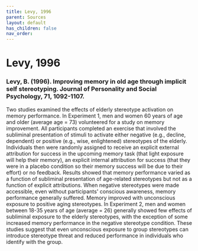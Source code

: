 ```yaml
---
title: Levy, 1996
parent: Sources
layout: default
has_children: false
nav_order: 
---
```


# Levy, 1996

### Levy, B. (1996). Improving memory in old age through implicit self stereotyping. Journal of Personality and Social Psychology, 71, 1092-1107.

Two studies examined the effects of elderly stereotype activation on memory performance. In Experiment 1, men and women 60 years of age and older (average age = 73) volunteered for a study on memory improvement. All participants completed an exercise that involved the subliminal presentation of stimuli to activate either negative (e.g., decline, dependent) or positive (e.g., wise, enlightened) stereotypes of the elderly. Individuals then were randomly assigned to receive an explicit external attribution for success in the upcoming memory task (that light exposure will help their memory), an explicit internal attribution for success (that they were in a placebo condition so their memory success will be due to their effort) or no feedback. Results showed that memory performance varied as a function of subliminal presentation of age-related stereotypes but not as a function of explicit attributions. When negative stereotypes were made accessible, even without participants' conscious awareness, memory performance generally suffered. Memory improved with unconscious exposure to positive aging stereotypes. In Experiment 2, men and women between 18-35 years of age (average = 26) generally showed few effects of subliminal exposure to the elderly stereotypes, with the exception of some increased memory performance in the negative stereotype condition. These studies suggest that even unconscious exposure to group stereotypes can introduce stereotype threat and reduced performance in individuals who identify with the group.
